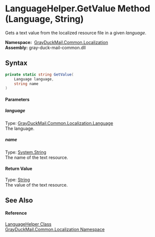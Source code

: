 LanguageHelper.GetValue Method (Language, String)
=================================================
Gets a text value from the localized resource file in a given *language*.

  **Namespace:**  [GrayDuckMail.Common.Localization][1]  
  **Assembly:** gray-duck-mail-common.dll

Syntax
------

```csharp
private static string GetValue(
	Language language,
	string name
)
```

#### Parameters

##### *language*
Type: [GrayDuckMail.Common.Localization.Language][2]  
 The language.

##### *name*
Type: [System.String][3]  
 The name of the text resource.

#### Return Value
Type: [String][3]  
 The value of the text resource. 

See Also
--------

#### Reference
[LanguageHelper Class][4]  
[GrayDuckMail.Common.Localization Namespace][1]  

[1]: ../README.md
[2]: ../Language/README.md
[3]: https://docs.microsoft.com/dotnet/api/system.string
[4]: README.md